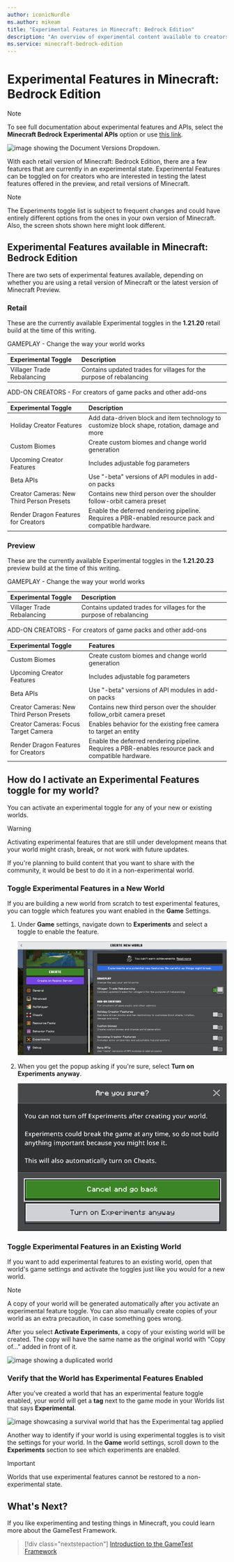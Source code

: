 ```yaml
---
author: iconicNurdle
ms.author: mikeam
title: "Experimental Features in Minecraft: Bedrock Edition"
description: "An overview of experimental content available to creators in Minecraft: Bedrock Edition"
ms.service: minecraft-bedrock-edition
---
```


# Experimental Features in Minecraft: Bedrock Edition

> [!NOTE]
> To see full documentation about experimental features and APIs, select the **Minecraft Bedrock Experimental APIs** option or use [this link](/minecraft/creator/documents/experimentalfeaturestoggle?view=minecraft-bedrock-experimental).

![image showing the Document Versions Dropdown.](Media/ExperimentalFeatures/ExperimentalApiDocs.png)

With each retail version of Minecraft: Bedrock Edition, there are a few features that are currently in an experimental state. Experimental Features can be toggled on for creators who are interested in testing the latest features offered in the preview, and retail versions of Minecraft.

> [!NOTE]
> The Experiments toggle list is subject to frequent changes and could have entirely different options from the ones in your own version of Minecraft. Also, the screen shots shown here might look different.

## Experimental Features available in Minecraft: Bedrock Edition

There are two sets of experimental features available, depending on whether you are using a retail version of Minecraft or the latest version of Minecraft Preview.

### Retail

These are the currently available Experimental toggles in the **1.21.20** retail build at the time of this writing.

GAMEPLAY - Change the way your world works

| Experimental Toggle | Description |
|:------|:------|
|Villager Trade Rebalancing |Contains updated trades for villages for the purpose of rebalancing|

ADD-ON CREATORS - For creators of game packs and other add-ons

| Experimental Toggle | Description |
|:------|:------|
|Holiday Creator Features | Add data-driven block and item technology to customize block shape, rotation, damage and more |
|Custom Biomes| Create custom biomes and change world generation |
|Upcoming Creator Features | Includes adjustable fog parameters |
|Beta APIs| Use "-beta" versions of API modules in add-on packs |
|Creator Cameras: New Third Person Presets | Contains new third person over the shoulder follow-orbit camera preset |
|Render Dragon Features for Creators | Enable the deferred rendering pipeline. Requires a PBR-enabled resource pack and compatible hardware. |

### Preview

These are the currently available Experimental toggles in the **1.21.20.23** preview build at the time of this writing.

GAMEPLAY - Change the way your world works

| Experimental Toggle | Description |
|:------|:------|
|Villager Trade Rebalancing |Contains updated trades for villages for the purpose of rebalancing|

ADD-ON CREATORS - For creators of game packs and other add-ons

| Experimental Toggle |Features |
|:------|:------|
|Custom Biomes| Create custom biomes and change world generation |
|Upcoming Creator Features | Includes adjustable fog parameters |
|Beta APIs| Use "-beta" versions of API modules in add-on packs |
|Creator Cameras: New Third Person Presets | Contains new third person over the shoulder follow_orbit camera preset|
|Creator Cameras: Focus Target Camera | Enables behavior for the existing free camera to target an entity|
|Render Dragon Features for Creators | Enable the deferred rendering pipeline. Requires a PBR-enables resource pack and compatible hardware.|

## How do I activate an Experimental Features toggle for my world?

You can activate an experimental toggle for any of your new or existing worlds.

> [!WARNING]
> Activating experimental features that are still under development means that your world might crash, break, or not work with future updates.

If you're planning to build content that you want to share with the community, it would be best to do it in a non-experimental world.

### Toggle Experimental Features in a New World

If you are building a new world from scratch to test experimental features, you can toggle which features you want enabled in the **Game** Settings.

1. Under **Game** settings, navigate down to **Experiments** and select a toggle to enable the feature.

   ![Image showcasing 4 toggles for experimental features available in Minecraft](Media/ExperimentalFeatures/ExperimentalToggle_121.png)

2. When you get the popup asking if you're sure, select **Turn on Experiments anyway**.

   ![image showing a pop up to confirm if you want to activate experimental features in Minecraft.](Media/ExperimentalFeatures/ActivateExperiments_121.png)

### Toggle Experimental Features in an Existing World

If you want to add experimental features to an existing world, open that world's game settings and activate the toggles just like you would for a new world.

> [!NOTE]
> A copy of your world will be generated automatically after you activate an experimental feature toggle. You can also manually create copies of your world as an extra precaution, in case something goes wrong.

After you select **Activate Experiments**, a copy of your existing world will be created. The copy will have the same name as the original world with "Copy of..." added in front of it.

![image showing a duplicated world](Media/ExperimentalFeatures/CopyOfWorld.png)

### Verify that the World has Experimental Features Enabled

After you've created a world that has an experimental feature toggle enabled, your world will get a **tag** next to the game mode in your Worlds list that says **Experimental**.

![image showcasing a survival world that has the Experimental tag applied](Media/ExperimentalFeatures/SurvivalExperimental.png)

Another way to identify if your world is using experimental toggles is to visit the settings for your world. In the **Game** world settings, scroll down to the **Experiments** section to see which experiments are enabled.

> [!IMPORTANT]
> Worlds that use experimental features cannot be restored to a non-experimental state.

## What's Next?

If you like experimenting and testing things in Minecraft, you could learn more about the GameTest Framework.

> [!div class="nextstepaction"]
> [Introduction to the GameTest Framework](GameTestGettingStarted.md)
